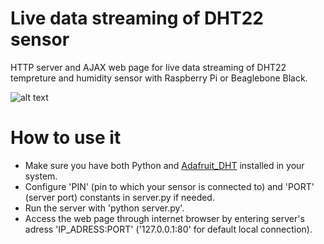 # Live data streaming of DHT22 sensor
HTTP server and AJAX web page for live data streaming of DHT22 tempreture and humidity sensor with Raspberry Pi or Beaglebone Black.

![alt text](https://raw.githubusercontent.com/beijind/Live-data-streaming-of-DHT22-sensor/master/demo-image.jpg)

# How to use it
- Make sure you have both Python and [Adafruit_DHT](https://github.com/adafruit/Adafruit_Python_DHT) installed in your system.
- Configure 'PIN' (pin to which your sensor is connected to) and 'PORT' (server port) constants in server.py if needed.
- Run the server with 'python server.py'.
- Access the web page through internet browser by entering server's adress 'IP_ADRESS:PORT' ('127.0.0.1:80' for default local connection).
